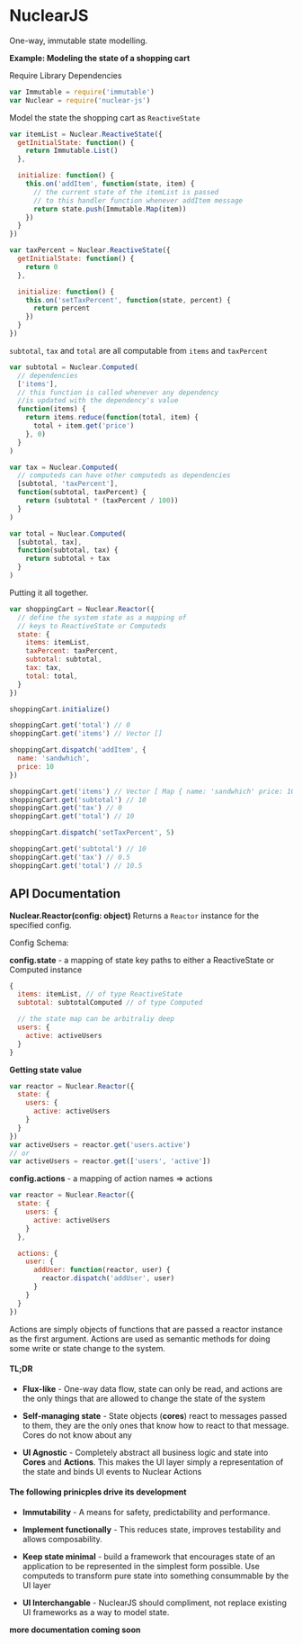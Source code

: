 # NuclearJS

One-way, immutable state modelling.

**Example: Modeling the state of a shopping cart**

Require Library Dependencies

```js
var Immutable = require('immutable')
var Nuclear = require('nuclear-js')
```

Model the state the shopping cart as `ReactiveState`

```js
var itemList = Nuclear.ReactiveState({
  getInitialState: function() {
    return Immutable.List()
  },

  initialize: function() {
    this.on('addItem', function(state, item) {
      // the current state of the itemList is passed
      // to this handler function whenever addItem message
      return state.push(Immutable.Map(item))
    })
  }
})

var taxPercent = Nuclear.ReactiveState({
  getInitialState: function() {
    return 0
  },

  initialize: function() {
    this.on('setTaxPercent', function(state, percent) {
      return percent
    })
  }
})

```

`subtotal`, `tax` and `total` are all computable from `items` and `taxPercent`

```js
var subtotal = Nuclear.Computed(
  // dependencies
  ['items'],
  // this function is called whenever any dependency
  //is updated with the dependency's value
  function(items) {
    return items.reduce(function(total, item) {
      total + item.get('price')
    }, 0)
  }
)

var tax = Nuclear.Computed(
  // computeds can have other computeds as dependencies
  [subtotal, 'taxPercent'],
  function(subtotal, taxPercent) {
    return (subtotal * (taxPercent / 100))
  }
)

var total = Nuclear.Computed(
  [subtotal, tax],
  function(subtotal, tax) {
    return subtotal + tax
  }
)
```

Putting it all together.

```js
var shoppingCart = Nuclear.Reactor({
  // define the system state as a mapping of
  // keys to ReactiveState or Computeds
  state: {
    items: itemList,
    taxPercent: taxPercent,
    subtotal: subtotal,
    tax: tax,
    total: total,
  }
})

shoppingCart.initialize()

shoppingCart.get('total') // 0
shoppingCart.get('items') // Vector []

shoppingCart.dispatch('addItem', {
  name: 'sandwhich',
  price: 10
})

shoppingCart.get('items') // Vector [ Map { name: 'sandwhich' price: 10 }]
shoppingCart.get('subtotal') // 10
shoppingCart.get('tax') // 0
shoppingCart.get('total') // 10

shoppingCart.dispatch('setTaxPercent', 5)

shoppingCart.get('subtotal') // 10
shoppingCart.get('tax') // 0.5
shoppingCart.get('total') // 10.5
```

## API Documentation

**Nuclear.Reactor(config: object)**
Returns a `Reactor` instance for the specified config.

Config Schema:

**config.state** - a mapping of state key paths to either a ReactiveState or Computed instance
```js
{
  items: itemList, // of type ReactiveState
  subtotal: subtotalComputed // of type Computed

  // the state map can be arbitraliy deep
  users: {
    active: activeUsers
  }
}
```

**Getting state value**

```js
var reactor = Nuclear.Reactor({
  state: {
    users: {
      active: activeUsers
    }
  }
})
var activeUsers = reactor.get('users.active')
// or
var activeUsers = reactor.get(['users', 'active'])
```

**config.actions** - a mapping of action names => actions

```js
var reactor = Nuclear.Reactor({
  state: {
    users: {
      active: activeUsers
    }
  },

  actions: {
    user: {
      addUser: function(reactor, user) {
        reactor.dispatch('addUser', user)
      }
    }
  }
})
```

Actions are simply objects of functions that are passed a reactor instance as the
first argument.  Actions are used as semantic methods for doing some write or state
change to the system.

#### TL;DR

- **Flux-like** - One-way data flow, state can only be read, and actions are the only things
that are allowed to change the state of the system

- **Self-managing state** - State objects (**cores**) react to messages passed to them, they are the only ones
that know how to react to that message.  Cores do not know about any

- **UI Agnostic** - Completely abstract all business logic and state into **Cores** and **Actions**.  This makes
the UI layer simply a representation of the state and binds UI events to Nuclear Actions


#### The following prinicples drive its development

- **Immutability** - A means for safety, predictability and performance.

- **Implement functionally** - This reduces state, improves testability and allows composability.

- **Keep state minimal** - build a framework that encourages state of an application to be represented
in the simplest form possible.  Use computeds to transform pure state into something consummable by the
UI layer

- **UI Interchangable** - NuclearJS should compliment, not replace existing UI frameworks as a way to model state.

**more documentation coming soon**
